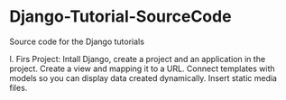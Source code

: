 # Django-Tutorial-SourceCode
Source code for the Django tutorials

I. Firs Project:
  Intall Django, create a project and an application in the project.
  Create a view and mapping it to a URL.
  Connect templates with models so you can display data created dynamically.
  Insert static media files.
